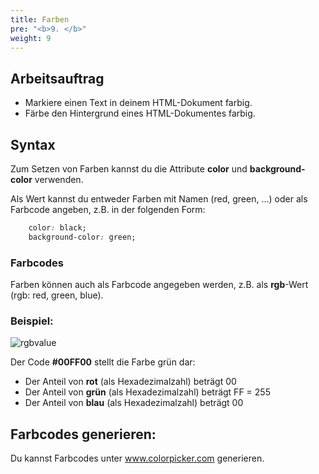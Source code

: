 ```yaml
---
title: Farben
pre: "<b>9. </b>"
weight: 9
---
```


## Arbeitsauftrag

  * Markiere einen Text in deinem HTML-Dokument farbig.
  * Färbe den Hintergrund eines HTML-Dokumentes farbig.

## Syntax

Zum Setzen von Farben kannst du die Attribute **color** und **background-color** verwenden.

Als Wert kannst du entweder Farben mit Namen (red, green, ...) oder als Farbcode angeben, z.B. in der folgenden Form:

```css
    color: black;
    background-color: green;
```

### Farbcodes

Farben können auch als Farbcode angegeben werden, z.B. als **rgb**-Wert (rgb: red, green, blue).

### Beispiel:

![rgbvalue](/html/farben.png)


Der Code **#00FF00** stellt die Farbe grün dar:

* Der Anteil von **rot** (als Hexadezimalzahl) beträgt 00
* Der Anteil von **grün** (als Hexadezimalzahl) beträgt FF = 255
* Der Anteil von **blau** (als Hexadezimalzahl) beträgt 00

## Farbcodes generieren:

Du kannst Farbcodes unter www.colorpicker.com generieren.

